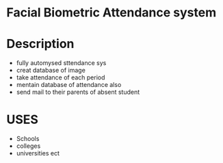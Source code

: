 # Facial Biometric Attendance system
# Description
* fully automysed sttendance sys
* creat database of image
* take attendance of each period
* mentain database of attendance also
* send mail to their parents of absent student

# USES
* Schools
* colleges
* universities
ect
